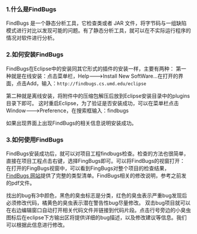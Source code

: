 ### 1.什么是FindBugs
FindBugs 是一个静态分析工具，它检查类或者 JAR 文件，将字节码与一组缺陷模式进行对比以发现可能的问题。有了静态分析工具，就可以在不实际运行程序的情况对软件进行分析。
### 2.如何安装FindBugs
FindBugs在Eclipse中的安装同其它形式的插件的安装一样，主要有两种：
第一种就是在线安装：点击菜单栏，Help--->Install New SoftWare…在打开的界面，点击Add，输入：`http://findbugs.cs.umd.edu/eclipse`
 
第二种就是离线安装，将附件中的压缩包解压后放到Eclipse安装目录中的plugins目录下即可。
这时重启Eclipse，为了验证是否安装成功，可以在菜单栏点击Window--->Preference，在搜索框输入：findbugs
 
如果出现界面上出现FindBugs的相关信息说明安装成功。

### 3.如何使用FindBugs
FindBugs安装成功后，就可以对项目工程findbugs检查。检查的方法也很简单，直接在项目工程点击右键，选择FingBugs即可。可以将FindBugs的视窗打开： 
在打开的FingBugs视窗中，可以看到FingBugs对整个项目的检查结果，[FindBugs 网站](http://findbugs.sourceforge.net/bugDescriptions.html)提供了完整的类型清单。FindBugs相关的修改说明，参考之前发的pdf文件。
 
找出的bug有3中颜色，黑色的臭虫标志是分类，红色的臭虫表示严重bug发现后必须修改代码，橘黄色的臭虫表示潜在警告性bug尽量修改。
双击bug项目就可以在右边编辑窗口自动打开相关代码文件并链接到代码片段。点击行号旁边的小臭虫图标后在eclipse下方输出区将提供详细的bug描述，以及修改建议等信息。我们可以根据此信息进行修改。

